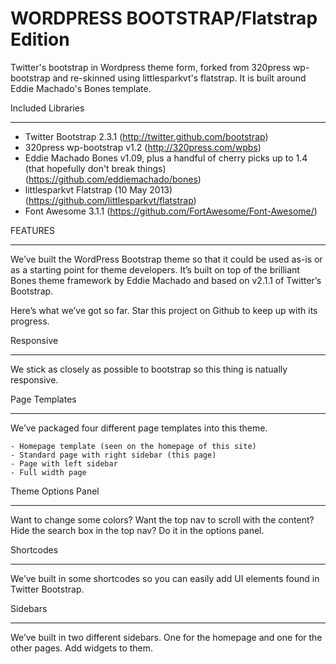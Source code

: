 WORDPRESS BOOTSTRAP/Flatstrap Edition
=====================================

Twitter's bootstrap in Wordpress theme form, forked from 320press wp-bootstrap and re-skinned using littlesparkvt's flatstrap. It is built around Eddie Machado's Bones template. 

Included Libraries
__________________

- Twitter Bootstrap 2.3.1 (http://twitter.github.com/bootstrap)
- 320press wp-bootstrap v1.2 (http://320press.com/wpbs)
- Eddie Machado Bones v1.09, plus a handful of cherry picks up to 1.4 (that hopefully don't break things) (https://github.com/eddiemachado/bones)
- littlesparkvt Flatstrap (10 May 2013) (https://github.com/littlesparkvt/flatstrap)
- Font Awesome 3.1.1 (https://github.com/FortAwesome/Font-Awesome/)

FEATURES
________

We’ve built the WordPress Bootstrap theme so that it could be used as-is or as a starting point for theme developers. It’s built on top of the brilliant Bones theme framework by Eddie Machado and based on v2.1.1 of Twitter’s Bootstrap.

Here’s what we’ve got so far. Star this project on Github to keep up with its progress.

Responsive
__________

We stick as closely as possible to bootstrap so this thing is natually responsive. 

Page Templates
______________

We’ve packaged four different page templates into this theme.

    - Homepage template (seen on the homepage of this site)
    - Standard page with right sidebar (this page)
    - Page with left sidebar
    - Full width page

Theme Options Panel
___________________

Want to change some colors? Want the top nav to scroll with the content? Hide the search box in the top nav? Do it in the options panel.

Shortcodes
__________

We’ve built in some shortcodes so you can easily add UI elements found in Twitter Bootstrap.

Sidebars
________

We’ve built in two different sidebars. One for the homepage and one for the other pages. Add widgets to them.
